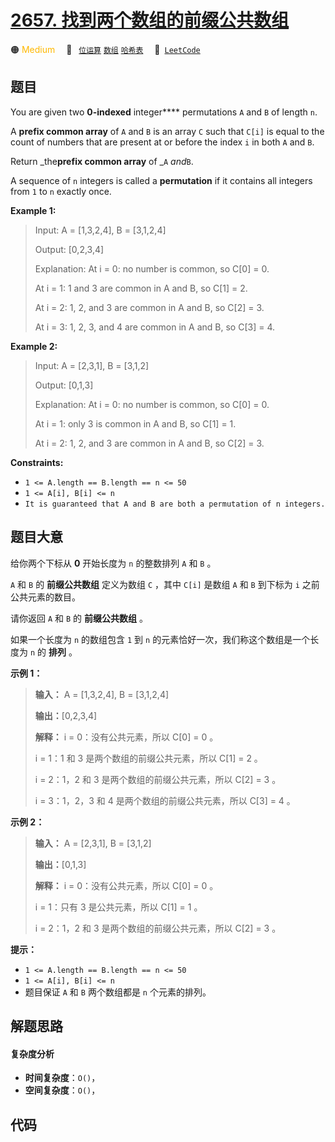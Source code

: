# [2657. 找到两个数组的前缀公共数组](https://leetcode.com/problems/find-the-prefix-common-array-of-two-arrays)

🟠 <font color=#ffb800>Medium</font>&emsp; 🔖&ensp; [`位运算`](/leetcode-js/outline/tag/bit-manipulation.md) [`数组`](/leetcode-js/outline/tag/array.md) [`哈希表`](/leetcode-js/outline/tag/hash-table.md)&emsp; 🔗&ensp;[`LeetCode`](https://leetcode.com/problems/find-the-prefix-common-array-of-two-arrays)

## 题目

You are given two **0-indexed** integer**** permutations `A` and `B` of length
`n`.

A **prefix common array** of `A` and `B` is an array `C` such that `C[i]` is
equal to the count of numbers that are present at or before the index `i` in
both `A` and `B`.

Return _the**prefix common array** of _`A` _and_`B`.

A sequence of `n` integers is called a **permutation** if it contains all
integers from `1` to `n` exactly once.



**Example 1:**

> Input: A = [1,3,2,4], B = [3,1,2,4]
> 
> Output: [0,2,3,4]
> 
> Explanation: At i = 0: no number is common, so C[0] = 0.
> 
> At i = 1: 1 and 3 are common in A and B, so C[1] = 2.
> 
> At i = 2: 1, 2, and 3 are common in A and B, so C[2] = 3.
> 
> At i = 3: 1, 2, 3, and 4 are common in A and B, so C[3] = 4.

**Example 2:**

> Input: A = [2,3,1], B = [3,1,2]
> 
> Output: [0,1,3]
> 
> Explanation: At i = 0: no number is common, so C[0] = 0.
> 
> At i = 1: only 3 is common in A and B, so C[1] = 1.
> 
> At i = 2: 1, 2, and 3 are common in A and B, so C[2] = 3.

**Constraints:**

  * `1 <= A.length == B.length == n <= 50`
  * `1 <= A[i], B[i] <= n`
  * `It is guaranteed that A and B are both a permutation of n integers.`


## 题目大意

给你两个下标从 **0**  开始长度为 `n` 的整数排列 `A` 和 `B` 。

`A` 和 `B` 的 **前缀公共数组**  定义为数组 `C` ，其中 `C[i]` 是数组 `A` 和 `B` 到下标为 `i` 之前公共元素的数目。

请你返回 `A` 和 `B` 的 **前缀公共数组**  。

如果一个长度为 `n` 的数组包含 `1` 到 `n` 的元素恰好一次，我们称这个数组是一个长度为 `n` 的 **排列**  。



**示例 1：**

> 
> 
> 
> 
> 
> **输入：** A = [1,3,2,4], B = [3,1,2,4]
> 
> **输出：**[0,2,3,4]
> 
> **解释：** i = 0：没有公共元素，所以 C[0] = 0 。
> 
> i = 1：1 和 3 是两个数组的前缀公共元素，所以 C[1] = 2 。
> 
> i = 2：1，2 和 3 是两个数组的前缀公共元素，所以 C[2] = 3 。
> 
> i = 3：1，2，3 和 4 是两个数组的前缀公共元素，所以 C[3] = 4 。
> 
> 

**示例 2：**

> 
> 
> 
> 
> 
> **输入：** A = [2,3,1], B = [3,1,2]
> 
> **输出：**[0,1,3]
> 
> **解释：** i = 0：没有公共元素，所以 C[0] = 0 。
> 
> i = 1：只有 3 是公共元素，所以 C[1] = 1 。
> 
> i = 2：1，2 和 3 是两个数组的前缀公共元素，所以 C[2] = 3 。
> 
> 



**提示：**

  * `1 <= A.length == B.length == n <= 50`
  * `1 <= A[i], B[i] <= n`
  * 题目保证 `A` 和 `B` 两个数组都是 `n` 个元素的排列。


## 解题思路

#### 复杂度分析

- **时间复杂度**：`O()`，
- **空间复杂度**：`O()`，

## 代码

```javascript

```